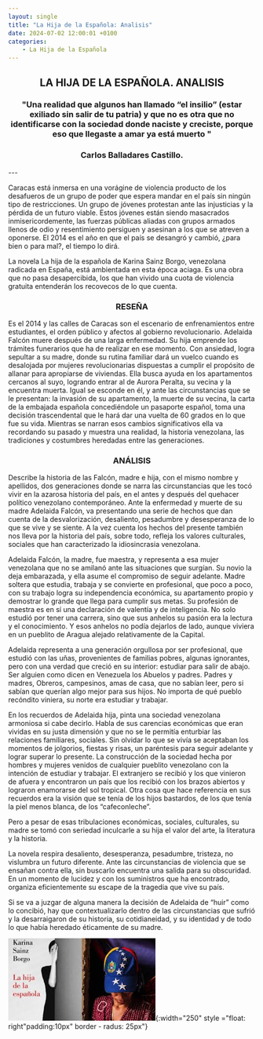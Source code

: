 ```yaml
---
layout: single
title: "La Hija de la Española: Analisis"
date: 2024-07-02 12:00:01 +0100
categories: 
    - La Hija de la Española
---
```

<center><h2>LA HIJA DE LA ESPAÑOLA. ANALISIS</h2></center>




<center><h3>"Una realidad que algunos han llamado “el insilio” 
(estar exiliado sin salir de tu patria) y que no es otra 
que no identificarse con la sociedad donde naciste 
y creciste, porque eso que llegaste a amar ya está muerto
"</h3> </center>
<center><h3>Carlos Balladares Castillo.</h3></center>
---

Caracas está inmersa en una vorágine de violencia producto de los 
desafueros de un grupo de poder que espera mandar en el país sin ningún tipo de restricciones. Un grupo de jóvenes protestan ante las injusticias y la pérdida de un futuro viable.  Estos jóvenes están siendo masacrados 
inmisericordemente, las fuerzas públicas aliadas con grupos armados 
llenos de odio y resentimiento persiguen y asesinan a los que se atreven a oponerse.  El 2014 es el año en que el país se desangró y cambió, 
¿para bien o para mal?, el tiempo lo dirá. 


La novela La hija de la española de Karina Sainz Borgo, venezolana 
radicada en España, está ambientada en esta época aciaga. Es una obra que no pasa desapercibida, los que han vivido una 
cuota de violencia gratuita entenderán los recovecos de lo que 
cuenta. 


<center><H3>RESEÑA</H3> </center>


Es el 2014 y las calles de Caracas son el escenario de 
enfrenamientos entre estudiantes, el  orden público y afectos al gobierno revolucionario. Adelaida Falcón muere después de una 
larga enfermedad. Su hija emprende los trámites funerarios que ha de 
realizar en ese momento. Con ansiedad, logra sepultar a su madre, donde su rutina familiar dará un vuelco cuando es 
desalojada por mujeres revolucionarias dispuestas a cumplir el 
propósito de allanar para apropiarse de viviendas.  Ella busca ayuda en los apartamentos cercanos al suyo, logrando entrar 
al de Aurora Peralta, su vecina y la encuentra muerta. Igual se 
esconde en él, y ante las circunstancias que se le presentan: la invasión de su apartamento, la muerte de su vecina, la 
carta de la embajada española concediéndole un pasaporte español, 
toma una decisión trascendental que le hará dar una vuelta de 60 grados en lo que fue su vida. Mientras se narran 
esos cambios significativos ella va recordando su pasado y muestra 
una realidad, la historia venezolana, las tradiciones y costumbres heredadas entre las generaciones.

<center><H3>ANÁLISIS</H3></center>

Describe la historia de las Falcón, madre e hija, con el mismo 
nombre y apellidos, dos generaciones donde se narra las circunstancias que les tocó vivir en la azarosa historia del 
país, en el antes y después del quehacer político venezolano 
contemporáneo. Ante la enfermedad y 
muerte de su madre Adelaida Falcón, va presentando una serie de 
hechos que dan cuenta de la 
desvalorización,  desaliento,  pesadumbre y  desesperanza de lo que 
se vive y se siente. A la 
vez cuenta los hechos del presente también nos lleva por la historia 
del país, sobre todo, 
refleja los valores culturales, sociales que han caracterizado la 
idiosincrasia venezolana. 


Adelaida Falcón, la madre, fue maestra, y representa a esa mujer 
venezolana que no se amilanó 
ante las situaciones que surgían. Su novio la deja embarazada, y 
ella asume el compromiso de 
seguir adelante. Madre soltera que estudia, trabaja y se convierte 
en profesional, que poco a 
poco, con su trabajo logra su independencia económica, su 
apartamento propio y demostrar lo 
grande que llega para cumplir sus metas. Su profesión de maestra es 
en sí una declaración de 
valentía y de inteligencia. No solo estudió por tener una carrera, 
sino que sus anhelos su 
pasión era la lectura y el conocimiento. Y esos anhelos no podía 
dejarlos de lado, aunque 
viviera en un pueblito de Aragua alejado relativamente de la 
Capital. 


Adelaida representa a una generación orgullosa por ser profesional, 
que estudió con las uñas, 
provenientes de familias pobres, algunas ignorantes, pero con una 
verdad que creció en su 
interior: estudiar para salir de abajo. Ser alguien como dicen en 
Venezuela los Abuelos y 
padres. Padres y madres, Obreros, campesinos, amas de casa, que no 
sabían leer, pero si sabían 
que querían algo mejor para sus hijos. No importa de qué pueblo 
recóndito viniera, su norte era 
estudiar y trabajar.


En los recuerdos de Adelaida hija, pinta una sociedad venezolana 
armoniosa si cabe decirlo. 
Habla de sus carencias económicas que eran vividas en su justa 
dimensión y que no se le permitía 
enturbiar las relaciones familiares, sociales. Sin olvidar lo que se 
vivía se aceptaban los 
momentos de jolgorios, fiestas y risas, un paréntesis para seguir 
adelante y lograr superar lo 
presente. La construcción de la sociedad hecha por hombres y mujeres 
venidos de cualquier 
pueblito venezolano con la intención de estudiar y trabajar. El 
extranjero se recibió y los que 
vinieron de afuera y encontraron un país que los recibió con los 
brazos abiertos y lograron 
enamorarse del sol tropical. Otra cosa que hace referencia en sus 
recuerdos era la visión que se 
tenía de los hijos bastardos, de los que tenía la piel menos blanca, 
de los “cafeconleche”. 


Pero a pesar de esas tribulaciones económicas,  sociales, 
culturales, su madre se tomó con 
seriedad inculcarle a su hija el valor del arte, la literatura y  la 
historia. 


La novela respira desaliento, desesperanza, pesadumbre, tristeza, no 
vislumbra un futuro 
diferente. Ante las circunstancias de violencia que se ensañan 
contra ella, sin buscarlo 
encuentra una salida para su obscuridad. En un momento de lucidez y 
con los suministros que ha 
encontrado, organiza eficientemente su escape de la tragedia que 
vive su país.


Si se va a juzgar de alguna manera la decisión de Adelaida de “huir” 
como lo concibió, hay que 
contextualizarlo dentro de las circunstancias que sufrió y la 
desarraigaron de su historia, su 
cotidianeidad, y  su identidad y de todo lo que había heredado 
éticamente de su madre.

![LA HIJA DE LA ESPAÑOLA](</assets/img/caratula de la hija.jpeg>){:width="250" style ="float: right"padding:10px" border - radus: 25px"}


